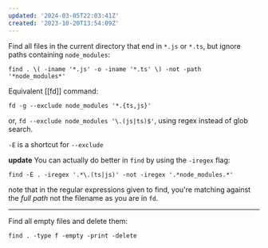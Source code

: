 ```yaml
---
updated: '2024-03-05T22:03:41Z'
created: '2023-10-20T13:54:09Z'
---
```

Find all files in the current directory that end in `*.js` or `*.ts`, but ignore paths containing `node_modules`:

`find . \( -iname '*.js' -o -iname '*.ts' \) -not -path '*node_modules*'`

Equivalent [[fd]] command:

`fd -g --exclude node_modules '*.{ts,js}'`

or, `fd --exclude node_modules '\.(js|ts)$'`, using regex instead of glob search.

`-E` is a shortcut for `--exclude`

**update** You can actually do better in `find` by using the `-iregex` flag:

`find -E . -iregex '.*\.(ts|js)' -not -iregex '.*node_modules.*'`

note that in the regular expressions given to find, you're matching against the _full path_ not the filename as you are in `fd`.

-----

Find all empty files and delete them:

`find . -type f -empty -print -delete`